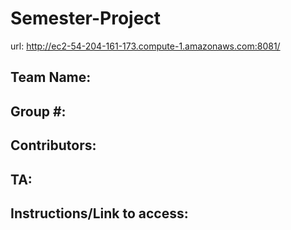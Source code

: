 # Semester-Project

url: http://ec2-54-204-161-173.compute-1.amazonaws.com:8081/


## Team Name: <Insert Here>
## Group #: <Insert Here>
## Contributors: <Insert Here>
## TA: <Insert Here>

## Instructions/Link to access: <insert here>
